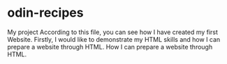 # odin-recipes
My project
According to this file, you can see how I have created my first Website.
Firstly, I would like to demonstrate my HTML skills and how I can prepare a website through HTML. 
How I can prepare a website through HTML.

